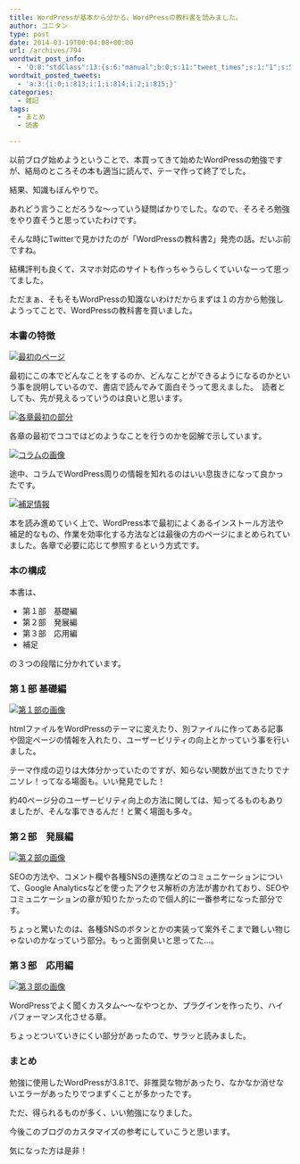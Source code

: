 ```yaml
---
title: WordPressが基本から分かる、WordPressの教科書を読みました。
author: コニタン
type: post
date: 2014-03-19T00:04:08+00:00
url: /archives/794
wordtwit_post_info:
  - 'O:8:"stdClass":13:{s:6:"manual";b:0;s:11:"tweet_times";s:1:"1";s:5:"delay";s:1:"0";s:7:"enabled";s:1:"1";s:10:"separation";i:60;s:7:"version";s:3:"3.6";s:14:"tweet_template";b:0;s:6:"status";i:2;s:6:"result";a:0:{}s:13:"tweet_counter";i:4;s:13:"tweet_log_ids";a:3:{i:0;i:813;i:1;i:814;i:2;i:815;}s:9:"hash_tags";a:0:{}s:8:"accounts";a:1:{i:0;s:6:"skd_nw";}}'
wordtwit_posted_tweets:
  - 'a:3:{i:0;i:813;i:1;i:814;i:2;i:815;}'
categories:
  - 雑記
tags:
  - まとめ
  - 読書

---
```

以前ブログ始めようということで、本買ってきて始めたWordPressの勉強ですが、結局のところその本も適当に読んで、テーマ作って終了でした。

結果、知識もぼんやりで。
  
あれどう言うことだろうな〜っていう疑問ばかりでした。なので、そろそろ勉強をやり直そうと思っていたわけです。
  
<!--more-->

そんな時にTwitterで見かけたのが「WordPressの教科書2」発売の話。だいぶ前ですね。
  


結構評判も良くて、スマホ対応のサイトも作っちゃうらしくていいなーって思ってました。

ただまぁ、そもそもWordPressの知識ないわけだからまずは１の方から勉強しようってことで、WordPressの教科書を買いました。
  


### 本書の特徴

[<img src="https://i1.wp.com/peng-note.com/images/2014/03/IMG_20140318_223259185-300x225.jpg?fit=300%2C225" alt="最初のページ" class="aligncenter size-medium wp-image-804" srcset="https://i1.wp.com/peng-note.com/images/2014/03/IMG_20140318_223259185.jpg?resize=300%2C225 300w, https://i1.wp.com/peng-note.com/images/2014/03/IMG_20140318_223259185.jpg?w=640 640w" sizes="(max-width: 300px) 100vw, 300px" data-recalc-dims="1" />][1]

最初にこの本でどんなことをするのか、どんなことができるようになるのかという事を説明しているので、書店で読んでみて面白そうって思えました。　読者としても、先が見えるっていうのは良いと思います。

[<img src="https://i0.wp.com/peng-note.com/images/2014/03/first-272x300.jpg?fit=272%2C300" alt="各章最初の部分" class="aligncenter size-medium wp-image-806" srcset="https://i1.wp.com/peng-note.com/images/2014/03/first.jpg?resize=272%2C300 272w, https://i1.wp.com/peng-note.com/images/2014/03/first.jpg?w=480 480w" sizes="(max-width: 272px) 100vw, 272px" data-recalc-dims="1" />][2]
  
各章の最初でココではどのようなことを行うのかを図解で示しています。

[<img src="https://i1.wp.com/peng-note.com/images/2014/03/column-e1395150679532-225x300.jpg?fit=225%2C300" alt="コラムの画像" class="aligncenter size-medium wp-image-807" srcset="https://i1.wp.com/peng-note.com/images/2014/03/column-e1395150679532.jpg?resize=225%2C300 225w, https://i1.wp.com/peng-note.com/images/2014/03/column-e1395150679532.jpg?w=480 480w" sizes="(max-width: 225px) 100vw, 225px" data-recalc-dims="1" />][3]
  
途中、コラムでWordPress周りの情報を知れるのはいい息抜きになって良かったです。

[<img src="https://i1.wp.com/peng-note.com/images/2014/03/IMG_20140318_223513542-e1395150844265-259x300.jpg?fit=259%2C300" alt="補足情報" class="aligncenter size-medium wp-image-808" srcset="https://i1.wp.com/peng-note.com/images/2014/03/IMG_20140318_223513542-e1395150844265.jpg?resize=259%2C300 259w, https://i1.wp.com/peng-note.com/images/2014/03/IMG_20140318_223513542-e1395150844265.jpg?w=448 448w" sizes="(max-width: 259px) 100vw, 259px" data-recalc-dims="1" />][4]
  
本を読み進めていく上で、WordPress本で最初によくあるインストール方法や補足的なもの、作業を効率化する方法などは最後の方のページにまとめられていました。各章で必要に応じて参照するという方式です。

### 本の構成

本書は、

  * 第１部　基礎編
  * 第２部　発展編
  * 第３部　応用編
  * 補足

の３つの段階に分かれています。

### 第１部 基礎編

[<img src="https://i1.wp.com/peng-note.com/images/2014/03/1-e1395150954550-225x300.jpg?fit=225%2C300" alt="第１部の画像" class="aligncenter size-medium wp-image-809" srcset="https://i0.wp.com/peng-note.com/images/2014/03/1-e1395150954550.jpg?resize=225%2C300 225w, https://i0.wp.com/peng-note.com/images/2014/03/1-e1395150954550.jpg?w=480 480w" sizes="(max-width: 225px) 100vw, 225px" data-recalc-dims="1" />][5]
  
htmlファイルをWordPressのテーマに変えたり、別ファイルに作ってある記事や固定ページの情報を入れたり、ユーザービリティの向上とかっていう事を行いました。
  
テーマ作成の辺りは大体分かっていたのですが、知らない関数が出てきたりでナニソレ！ってなる場面も。いい発見でした！
  
約40ページ分のユーザービリティ向上の方法に関しては、知ってるものもありましたが、そんな事できるんだ！と驚く場面も多々。

### 第２部　発展編

[<img src="https://i1.wp.com/peng-note.com/images/2014/03/2-e1395151068844-225x300.jpg?fit=225%2C300" alt="第２部の画像" class="aligncenter size-medium wp-image-810" srcset="https://i2.wp.com/peng-note.com/images/2014/03/2-e1395151068844.jpg?resize=225%2C300 225w, https://i2.wp.com/peng-note.com/images/2014/03/2-e1395151068844.jpg?w=480 480w" sizes="(max-width: 225px) 100vw, 225px" data-recalc-dims="1" />][6]
  
SEOの方法や、コメント欄や各種SNSの連携などのコミュニケーションについて、Google Analyticsなどを使ったアクセス解析の方法が書かれており、SEOやコミュニケーションの章が知りたかったので個人的に一番参考になった部分です。
  
ちょっと驚いたのは、各種SNSのボタンとかの実装って案外そこまで難しい物じゃないのかなっていう部分。もっと面倒臭いと思ってた…。

### 第３部　応用編

[<img src="https://i1.wp.com/peng-note.com/images/2014/03/3-e1395151109909-225x300.jpg?fit=225%2C300" alt="第３部の画像" class="aligncenter size-medium wp-image-811" srcset="https://i0.wp.com/peng-note.com/images/2014/03/3-e1395151109909.jpg?resize=225%2C300 225w, https://i0.wp.com/peng-note.com/images/2014/03/3-e1395151109909.jpg?w=480 480w" sizes="(max-width: 225px) 100vw, 225px" data-recalc-dims="1" />][7]
  
WordPressでよく聞くカスタム〜〜なやつとか、プラグインを作ったり、ハイパフォーマンス化させる章。
  
ちょっとついていきにくい部分があったので、サラッと読みました。

### まとめ

勉強に使用したWordPressが3.8.1で、非推奨な物があったり、なかなか消せないエラーがあったりでつまずくことが多かったです。
  
ただ、得られるものが多く、いい勉強になりました。
  
今後このブログのカスタマイズの参考にしていこうと思います。

気になった方は是非！

 [1]: https://i1.wp.com/peng-note.com/images/2014/03/IMG_20140318_223259185.jpg
 [2]: https://i1.wp.com/peng-note.com/images/2014/03/first.jpg
 [3]: https://i1.wp.com/peng-note.com/images/2014/03/column-e1395150679532.jpg
 [4]: https://i1.wp.com/peng-note.com/images/2014/03/IMG_20140318_223513542-e1395150844265.jpg
 [5]: https://i0.wp.com/peng-note.com/images/2014/03/1-e1395150954550.jpg
 [6]: https://i2.wp.com/peng-note.com/images/2014/03/2-e1395151068844.jpg
 [7]: https://i2.wp.com/peng-note.com/images/2014/03/3.jpg